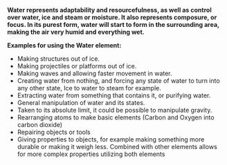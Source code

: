**Water represents adaptability and resourcefulness, as well as control over water, ice and steam or moisture. It also represents composure, or focus.
In its purest form, water will start to form in the surrounding area, making the air very humid and everything wet.**

**Examples for using the Water element:**  
- Making structures out of ice.  
- Making projectiles or platforms out of ice.  
- Making waves and allowing faster movement in water.  
- Creating water from nothing, and forcing any state of water to turn into any other state, Ice to water to steam for example.  
- Extracting water from something that contains it, or purifying water.  
- General manipulation of water and its states.  
- Taken to its absolute limit, it could be possible to manipulate gravity.  
- Rearranging atoms to make basic elements (Carbon and Oxygen into carbon dioxide)
- Repairing objects or tools
- Giving properties to objects, for example making something more durable or making it weigh less. Combined with other elements allows for more complex properties utilizing both elements